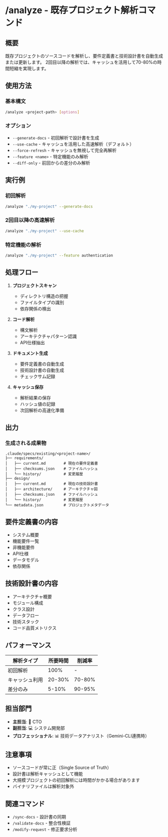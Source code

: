 # /analyze - 既存プロジェクト解析コマンド

## 概要
既存プロジェクトのソースコードを解析し、要件定義書と技術設計書を自動生成または更新します。
2回目以降の解析では、キャッシュを活用して70-80%の時間短縮を実現します。

## 使用方法

### 基本構文
```bash
/analyze <project-path> [options]
```

### オプション
- `--generate-docs` - 初回解析で設計書を生成
- `--use-cache` - キャッシュを活用した高速解析（デフォルト）
- `--force-refresh` - キャッシュを無視して完全再解析
- `--feature <name>` - 特定機能のみ解析
- `--diff-only` - 前回からの差分のみ解析

## 実行例

### 初回解析
```bash
/analyze "./my-project" --generate-docs
```

### 2回目以降の高速解析
```bash
/analyze "./my-project" --use-cache
```

### 特定機能の解析
```bash
/analyze "./my-project" --feature authentication
```

## 処理フロー

1. **プロジェクトスキャン**
   - ディレクトリ構造の把握
   - ファイルタイプの識別
   - 依存関係の検出

2. **コード解析**
   - 構文解析
   - アーキテクチャパターン認識
   - API仕様抽出

3. **ドキュメント生成**
   - 要件定義書の自動生成
   - 技術設計書の自動生成
   - チェックサム記録

4. **キャッシュ保存**
   - 解析結果の保存
   - ハッシュ値の記録
   - 次回解析の高速化準備

## 出力

### 生成される成果物
```
.claude/specs/existing/<project-name>/
├── requirements/
│   ├── current.md        # 現在の要件定義書
│   ├── checksums.json    # ファイルハッシュ
│   └── history/          # 変更履歴
├── design/
│   ├── current.md        # 現在の技術設計書
│   ├── architecture/     # アーキテクチャ図
│   ├── checksums.json    # ファイルハッシュ
│   └── history/          # 変更履歴
└── metadata.json         # プロジェクトメタデータ
```

## 要件定義書の内容
- システム概要
- 機能要件一覧
- 非機能要件
- API仕様
- データモデル
- 依存関係

## 技術設計書の内容
- アーキテクチャ概要
- モジュール構成
- クラス設計
- データフロー
- 技術スタック
- コード品質メトリクス

## パフォーマンス

| 解析タイプ | 所要時間 | 削減率 |
|-----------|---------|--------|
| 初回解析 | 100% | - |
| キャッシュ利用 | 20-30% | 70-80% |
| 差分のみ | 5-10% | 90-95% |

## 担当部門
- **主担当**: 🎯 CTO
- **副担当**: 💻 システム開発部
- **プロフェッショナル**: 📊 技術データアナリスト（Gemini-CLI連携時）

## 注意事項
- ソースコードが常に正（Single Source of Truth）
- 設計書は解析キャッシュとして機能
- 大規模プロジェクトの初回解析には時間がかかる場合があります
- バイナリファイルは解析対象外

## 関連コマンド
- `/sync-docs` - 設計書の同期
- `/validate-docs` - 整合性検証
- `/modify-request` - 修正要求分析
